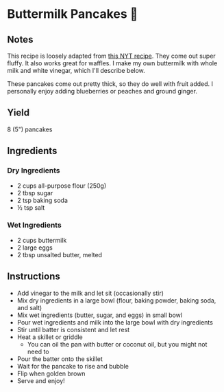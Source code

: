 # Buttermilk Pancakes 🥞

## Notes

This recipe is loosely adapted from [this NYT recipe](https://cooking.nytimes.com/recipes/1018180-perfect-buttermilk-pancakes). They come out super fluffy. It also works great for waffles. I make my own buttermilk with whole milk and white vinegar, which I'll describe below.

These pancakes come out pretty thick, so they do well with fruit added. I personally enjoy adding blueberries or peaches and ground ginger.

## Yield

8 (5") pancakes

## Ingredients

### Dry Ingredients

* 2 cups all-purpose flour (250g)
* 2 tbsp sugar
* 2 tsp baking soda
* ½ tsp salt

### Wet Ingredients

* 2 cups buttermilk
* 2 large eggs
* 2 tbsp unsalted butter, melted

## Instructions

* Add vinegar to the milk and let sit (occasionally stir)
* Mix dry ingredients in a large bowl (flour, baking powder, baking soda, and salt)
* Mix wet ingredients (butter, sugar, and eggs) in small bowl
* Pour wet ingredients and milk into the large bowl with dry ingredients
* Stir until batter is consistent and let rest
* Heat a skillet or griddle
  * You can oil the pan with butter or coconut oil, but you might not need to
* Pour the batter onto the skillet
* Wait for the pancake to rise and bubble
* Flip when golden brown
* Serve and enjoy!
